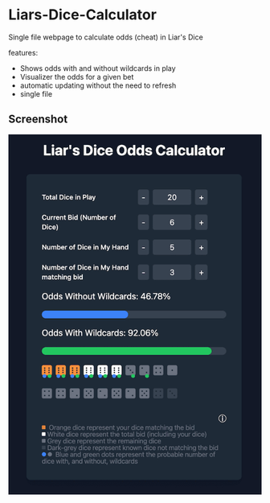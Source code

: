 # Liars-Dice-Calculator
Single file webpage to calculate odds (cheat) in Liar's Dice

features:
- Shows odds with and without wildcards in play
- Visualizer the odds for a given bet
- automatic updating without the need to refresh
- single file


## Screenshot
![screenshot](screenshot.png)
